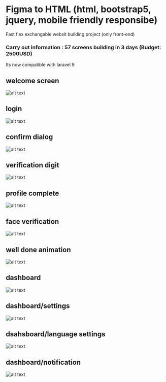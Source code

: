 # Figma to HTML (html, bootstrap5, jquery, mobile friendly responsibe)
Fast flex exchangable websit building project (only front-end)

### Carry out information : 57 screens building in 3 days (Budget: 2500USD)

Its now compatible with laravel 9
## welcome screen
![alt text](https://github.com/codefan1125/figma-to-html/blob/main/Screenshot_11.png?raw=true)
## login
![alt text](https://github.com/codefan1125/figma-to-html/blob/main/Screenshot_1.png?raw=true)
## confirm dialog
![alt text](https://github.com/codefan1125/figma-to-html/blob/main/Screenshot_2.png?raw=true)
## verification digit
![alt text](https://github.com/codefan1125/figma-to-html/blob/main/Screenshot_3.png?raw=true)
## profile complete
![alt text](https://github.com/codefan1125/figma-to-html/blob/main/Screenshot_4.png?raw=true)
## face verification
![alt text](https://github.com/codefan1125/figma-to-html/blob/main/Screenshot_5.png?raw=true)
## well done animation
![alt text](https://github.com/codefan1125/figma-to-html/blob/main/Screenshot_6.png?raw=true)
## dashboard
![alt text](https://github.com/codefan1125/figma-to-html/blob/main/Screenshot_7.png?raw=true)
## dashboard/settings
![alt text](https://github.com/codefan1125/figma-to-html/blob/main/Screenshot_8.png?raw=true)
## dsahsboard/language settings
![alt text](https://github.com/codefan1125/figma-to-html/blob/main/Screenshot_9.png?raw=true)
## dashboard/notification
![alt text](https://github.com/codefan1125/figma-to-html/blob/main/Screenshot_10.png?raw=true)
